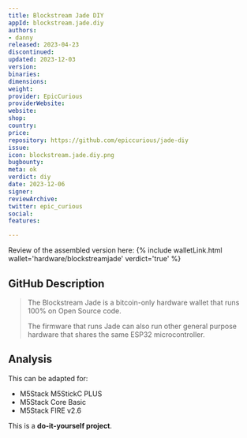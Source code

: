 ```yaml
---
title: Blockstream Jade DIY
appId: blockstream.jade.diy
authors:
- danny
released: 2023-04-23
discontinued: 
updated: 2023-12-03
version: 
binaries: 
dimensions: 
weight: 
provider: EpicCurious
providerWebsite: 
website: 
shop: 
country: 
price: 
repository: https://github.com/epiccurious/jade-diy
issue: 
icon: blockstream.jade.diy.png
bugbounty: 
meta: ok
verdict: diy
date: 2023-12-06
signer: 
reviewArchive: 
twitter: epic_curious
social: 
features: 

---
```


Review of the assembled version here: {% include walletLink.html wallet='hardware/blockstreamjade' verdict='true' %}

## GitHub Description 

> The Blockstream Jade is a bitcoin-only hardware wallet that runs 100% on Open Source code.
> 
> The firmware that runs Jade can also run other general purpose hardware that shares the same ESP32 microcontroller.

## Analysis 

This can be adapted for:

 - M5Stack M5StickC PLUS
 - M5Stack Core Basic
 - M5Stack FIRE v2.6

This is a **do-it-yourself project**.